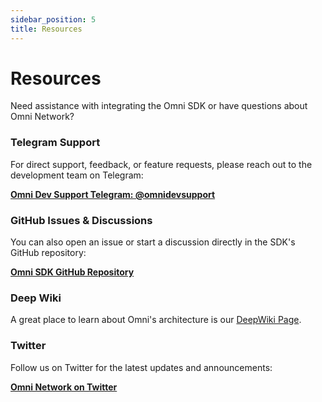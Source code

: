 ```yaml
---
sidebar_position: 5
title: Resources
---
```


# Resources

Need assistance with integrating the Omni SDK or have questions about Omni Network?

### Telegram Support

For direct support, feedback, or feature requests, please reach out to the development team on Telegram:

**[Omni Dev Support Telegram: @omnidevsupport](https://t.me/omnidevsupport)**

### GitHub Issues & Discussions

You can also open an issue or start a discussion directly in the SDK's GitHub repository:

**[Omni SDK GitHub Repository](https://github.com/omni-network/omni)**


### Deep Wiki

A great place to learn about Omni's architecture is our [DeepWiki Page](https://deepwiki.com/omni-network/omni).

### Twitter

Follow us on Twitter for the latest updates and announcements:

**[Omni Network on Twitter](https://twitter.com/OmniFDN)**

